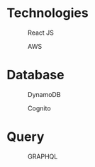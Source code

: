 <h1>Technologies</h1>
<ol>
  <ul>React JS</ul>  
  <ul>AWS</ul>
</ol>
<h1>Database</h1>
<ol>
  <ul>DynamoDB</ul>
  <ul>Cognito</ul>
</ol>
<h1>Query</h1>
<ol>
  <ul>GRAPHQL</ul>
<ol>

